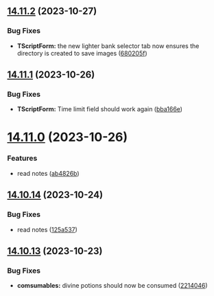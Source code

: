 ## [14.11.2](https://github.com/Torwent/WaspLib/compare/v14.11.1...v14.11.2) (2023-10-27)


### Bug Fixes

* **TScriptForm:** the new lighter bank selector tab now ensures the directory is created to save images ([680205f](https://github.com/Torwent/WaspLib/commit/680205f665692a7a114230444a0ff86a76b9b84d))



## [14.11.1](https://github.com/Torwent/WaspLib/compare/v14.11.0...v14.11.1) (2023-10-26)


### Bug Fixes

* **TScriptForm:** Time limit field should work again ([bba166e](https://github.com/Torwent/WaspLib/commit/bba166ebe09fc3e72523bf8898f733f135443d6a))



# [14.11.0](https://github.com/Torwent/WaspLib/compare/v14.10.14...v14.11.0) (2023-10-26)


### Features

* read notes ([ab4826b](https://github.com/Torwent/WaspLib/commit/ab4826b5864e7943fa0195750c0f0c350ef21131))



## [14.10.14](https://github.com/Torwent/WaspLib/compare/v14.10.13...v14.10.14) (2023-10-24)


### Bug Fixes

* read notes ([125a537](https://github.com/Torwent/WaspLib/commit/125a537372f24e4fb584b45dff023bdbdd5689a4))



## [14.10.13](https://github.com/Torwent/WaspLib/compare/v14.10.12...v14.10.13) (2023-10-23)


### Bug Fixes

* **comsumables:** divine potions should now be consumed ([2214046](https://github.com/Torwent/WaspLib/commit/2214046e459bdd5a450d572b2d592177d8d80cd2))



